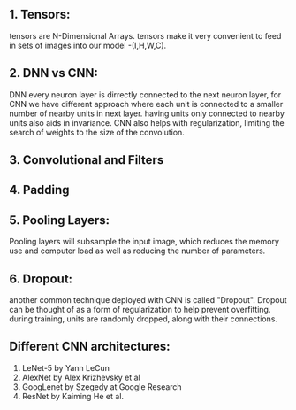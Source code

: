 ## 1. Tensors:
tensors are N-Dimensional Arrays. tensors make it very convenient to feed in sets of images into our model -(I,H,W,C).

## 2. DNN vs CNN: 
DNN every neuron layer is dirrectly connected to the next neuron layer, for CNN we have different approach where each unit is connected to a smaller number of nearby units in next layer. having units only connected to nearby units also aids in invariance. CNN also helps with regularization, limiting the search of weights to the size of the convolution.

## 3. Convolutional and Filters

## 4. Padding

## 5. Pooling Layers: 
Pooling layers will subsample the input image, which reduces the memory use and computer load as well as reducing the number of parameters.

## 6. Dropout: 
another common technique deployed with CNN is called "Dropout".  Dropout can be thought of as a form of regularization to help prevent overfitting. during training, units are randomly dropped, along with their connections.


## Different CNN architectures:

1. LeNet-5 by Yann LeCun
2. AlexNet by Alex Krizhevsky et al
3. GoogLenet by Szegedy at Google Research
4. ResNet by Kaiming He et al.
